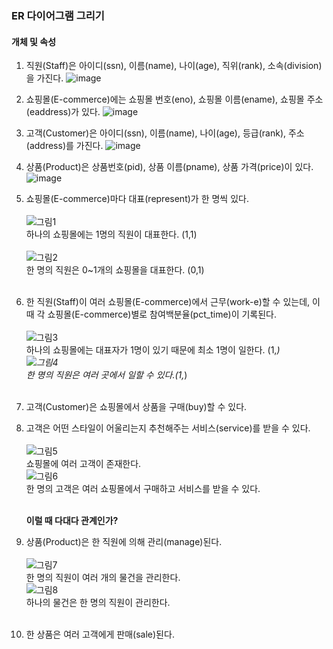### ER 다이어그램 그리기

#### 개체 및 속성
1. 직원(Staff)은 아이디(ssn), 이름(name), 나이(age), 직위(rank), 소속(division)을 가진다.
  ![image](https://user-images.githubusercontent.com/64337152/117625452-feac5780-b1b0-11eb-8d4a-dae99bd78b4a.png)
  
2. 쇼핑몰(E-commerce)에는 쇼핑몰 번호(eno), 쇼핑몰 이름(ename), 쇼핑몰 주소(eaddress)가 있다.
  ![image](https://user-images.githubusercontent.com/64337152/117625639-2f8c8c80-b1b1-11eb-85c0-732e5e78a700.png)

3. 고객(Customer)은 아이디(ssn), 이름(name), 나이(age), 등급(rank), 주소(address)를 가진다.
  ![image](https://user-images.githubusercontent.com/64337152/117625687-3c10e500-b1b1-11eb-86e8-6098fecfa277.png)

4. 상품(Product)은 상품번호(pid), 상품 이름(pname), 상품 가격(price)이 있다.<br>
  ![image](https://user-images.githubusercontent.com/64337152/117625742-4a5f0100-b1b1-11eb-8403-e94d824d122a.png)

5. 쇼핑몰(E-commerce)마다 대표(represent)가 한 명씩 있다.<br><br>
  ![그림1](https://user-images.githubusercontent.com/64337152/117642210-ff011e80-b1c1-11eb-83e1-bea15b48460b.png)<br>
  하나의 쇼핑몰에는 1명의 직원이 대표한다. (1,1)<br><br>
  ![그림2](https://user-images.githubusercontent.com/64337152/117642222-01fc0f00-b1c2-11eb-8e5f-fbf6b9f79447.png)<br>
  한 명의 직원은 0~1개의 쇼핑몰을 대표한다. (0,1)<br><br>

6. 한 직원(Staff)이 여러 쇼핑몰(E-commerce)에서 근무(work-e)할 수 있는데, 이때 각 쇼핑몰(E-commerce)별로 참여백분율(pct_time)이 기록된다.<br><br>
  ![그림3](https://user-images.githubusercontent.com/64337152/117642253-07595980-b1c2-11eb-8829-87e4458c9396.png)<br>
  하나의 쇼핑몰에는 대표자가 1명이 있기 때문에 최소 1명이 일한다. (1,*)<br>
  ![그림4](https://user-images.githubusercontent.com/64337152/117642260-09bbb380-b1c2-11eb-9485-1ac5234480b6.png)<br>
  한 명의 직원은 여러 곳에서 일할 수 있다.(1,*)<br><br>

7. 고객(Customer)은 쇼핑몰에서 상품을 구매(buy)할 수 있다.
8. 고객은 어떤 스타일이 어울리는지 추천해주는 서비스(service)를 받을 수 있다.<br><br>
   ![그림5](https://user-images.githubusercontent.com/64337152/117645588-b9465500-b1c5-11eb-9fde-05ef2efaa467.png)<br>
   쇼핑몰에 여러 고객이 존재한다.<br>
   ![그림6](https://user-images.githubusercontent.com/64337152/117645597-bba8af00-b1c5-11eb-98fd-ef25a2688a23.png)<br>
   한 명의 고객은 여러 쇼핑몰에서 구매하고 서비스를 받을 수 있다.<br><br>

   **이럴 때 다대다 관계인가?**


10. 상품(Product)은 한 직원에 의해 관리(manage)된다.<br><br>
   ![그림7](https://user-images.githubusercontent.com/64337152/117646639-f3642680-b1c6-11eb-8b2d-99a7a3b744b6.png)<br>
   한 명의 직원이 여러 개의 물건을 관리한다.<br>
   ![그림8](https://user-images.githubusercontent.com/64337152/117646649-f5c68080-b1c6-11eb-8110-272be349f27e.png)<br>
   하나의 물건은 한 명의 직원이 관리한다.<br><br>
   
12. 한 상품은 여러 고객에게 판매(sale)된다.
